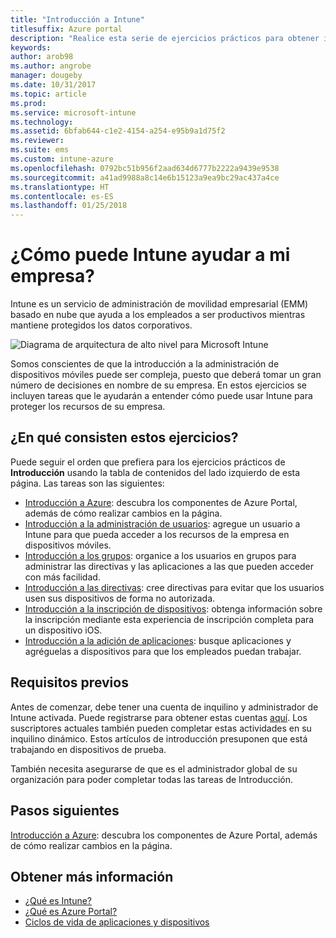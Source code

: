 ```yaml
---
title: "Introducción a Intune"
titlesuffix: Azure portal
description: "Realice esta serie de ejercicios prácticos para obtener información sobre Intune."
keywords: 
author: arob98
ms.author: angrobe
manager: dougeby
ms.date: 10/31/2017
ms.topic: article
ms.prod: 
ms.service: microsoft-intune
ms.technology: 
ms.assetid: 6bfab644-c1e2-4154-a254-e95b9a1d75f2
ms.reviewer: 
ms.suite: ems
ms.custom: intune-azure
ms.openlocfilehash: 0792bc51b956f2aad634d6777b2222a9439e9538
ms.sourcegitcommit: a41ad9988a8c14e6b15123a9ea9bc29ac437a4ce
ms.translationtype: HT
ms.contentlocale: es-ES
ms.lasthandoff: 01/25/2018
---
```

# <a name="what-can-intune-do-for-my-company"></a>¿Cómo puede Intune ayudar a mi empresa?

Intune es un servicio de administración de movilidad empresarial (EMM) basado en nube que ayuda a los empleados a ser productivos mientras mantiene protegidos los datos corporativos.

![Diagrama de arquitectura de alto nivel para Microsoft Intune](/intune/media/intunearchitecture.svg)

Somos conscientes de que la introducción a la administración de dispositivos móviles puede ser compleja, puesto que deberá tomar un gran número de decisiones en nombre de su empresa. En estos ejercicios se incluyen tareas que le ayudarán a entender cómo puede usar Intune para proteger los recursos de su empresa.

## <a name="what-are-the-exercises"></a>¿En qué consisten estos ejercicios?

Puede seguir el orden que prefiera para los ejercicios prácticos de __Introducción__ usando la tabla de contenidos del lado izquierdo de esta página. Las tareas son las siguientes:

* [Introducción a Azure](get-started-azure.md): descubra los componentes de Azure Portal, además de cómo realizar cambios en la página.
* [Introducción a la administración de usuarios](get-started-users.md): agregue un usuario a Intune para que pueda acceder a los recursos de la empresa en dispositivos móviles.
* [Introducción a los grupos](get-started-groups.md): organice a los usuarios en grupos para administrar las directivas y las aplicaciones a las que pueden acceder con más facilidad.
* [Introducción a las directivas](get-started-policies.md): cree directivas para evitar que los usuarios usen sus dispositivos de forma no autorizada.
* [Introducción a la inscripción de dispositivos](get-started-enroll.md): obtenga información sobre la inscripción mediante esta experiencia de inscripción completa para un dispositivo iOS.
* [Introducción a la adición de aplicaciones](get-started-apps.md): busque aplicaciones y agréguelas a dispositivos para que los empleados puedan trabajar.

## <a name="prerequisites"></a>Requisitos previos

Antes de comenzar, debe tener una cuenta de inquilino y administrador de Intune activada. Puede registrarse para obtener estas cuentas [aquí](https://portal.office.com/Signup/Signup.aspx?OfferId=40BE278A-DFD1-470a-9EF7-9F2596EA7FF9&dl=INTUNE_A&ali=1#0%20). Los suscriptores actuales también pueden completar estas actividades en su inquilino dinámico. Estos artículos de introducción presuponen que está trabajando en dispositivos de prueba.

También necesita asegurarse de que es el administrador global de su organización para poder completar todas las tareas de Introducción.

## <a name="next-steps"></a>Pasos siguientes

[Introducción a Azure](get-started-azure.md): descubra los componentes de Azure Portal, además de cómo realizar cambios en la página.

## <a name="learn-more"></a>Obtener más información

* [¿Qué es Intune?](introduction-intune.md)
* [¿Qué es Azure Portal?](what-is-intune.md)
* [Ciclos de vida de aplicaciones y dispositivos](introduction-device-app-lifecycles.md)
